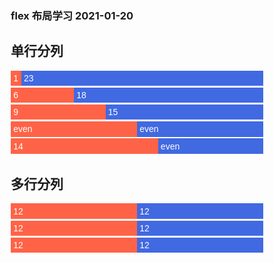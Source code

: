 ### flex 布局学习  2021-01-20


<style>
  /*
  |--------------------------------------------------------------------------
  | Flex栅格系统
  |--------------------------------------------------------------------------
  */
  * {
    -webkit-box-sizing: border-box;
    -moz-box-sizing: border-box;
    box-sizing: border-box;
  }

  .row {
    display: flex;
    flex-wrap: wrap;
  }

  .col {
    flex: 1;
  }

  .col-lg-24 {
    flex-basis: 100%;
  }

  .col-lg-23 {
    flex-basis: 95.83333333333334%;
  }

  .col-lg-22 {
    flex-basis: 91.66666666666667%;
  }

  .col-lg-21 {
    flex-basis: 87.5%;
  }

  .col-lg-20 {
    flex-basis: 83.33333333333334%;
  }

  .col-lg-19 {
    flex-basis: 79.16666666666667%;
  }

  .col-lg-18 {
    flex-basis: 75%;
  }

  .col-lg-17 {
    flex-basis: 70.83333333333334%;
  }

  .col-lg-16 {
    flex-basis: 66.66666666666667%;
  }

  .col-lg-15 {
    flex-basis: 62.50000000000001%;
  }

  .col-lg-14 {
    flex-basis: 58.333333333333336%;
  }

  .col-lg-13 {
    flex-basis: 54.16666666666667%;
  }

  .col-lg-12 {
    flex-basis: 50%;
  }

  .col-lg-11 {
    flex-basis: 45.833333333333336%;
  }

  .col-lg-10 {
    flex-basis: 41.66666666666667%;
  }

  .col-lg-9 {
    flex-basis: 37.5%;
  }

  .col-lg-8 {
    flex-basis: 33.333333333333336%;
  }

  .col-lg-7 {
    flex-basis: 29.166666666666668%;
  }

  .col-lg-6 {
    flex-basis: 25%;
  }

  .col-lg-5 {
    flex-basis: 20.833333333333336%;
  }

  .col-lg-4 {
    flex-basis: 16.666666666666668%;
  }

  .col-lg-3 {
    flex-basis: 12.5%;
  }

  .col-lg-2 {
    flex-basis: 8.333333333333334%;
  }

  .col-lg-1 {
    flex-basis: 4.166666666666667%;
  }

  /*
  |--------------------------------------------------------------------------
  | 辅助样式
  |--------------------------------------------------------------------------
  */
  .row {
    font-family: sans-serif;
    color: #fff;
  }

  [class^='col'] {
    margin-bottom: .2em;
    padding: .3em;
    background: tomato;
    /*border: 1px solid rgba(0, 0, 0, 0.5);*/
  }

  [class^='col']:nth-child(even) {
    background: royalblue;
  }
</style>

<h2>单行分列</h2>
<div class="row">
  <div class="col-lg-1">1</div>
  <div class="col-lg-23">23</div>
</div>
<div class="row">
  <div class="col-lg-6">6</div>
  <div class="col-lg-18">18</div>
</div>
<div class="row">
  <div class="col-lg-9">9</div>
  <div class="col-lg-15">15</div>
</div>
<div class="row">
  <div class="col">even</div>
  <div class="col">even</div>
</div>
<div class="row">
  <div class="col-lg-14">14</div>
  <div class="col">even</div>
</div>

<h2>多行分列</h2>
<div class="row">
  <div class="col-lg-12">12</div>
  <div class="col-lg-12">12</div>
  <div class="col-lg-12">12</div>
  <div class="col-lg-12">12</div>
  <div class="col-lg-12">12</div>
  <div class="col-lg-12">12</div>
</div>